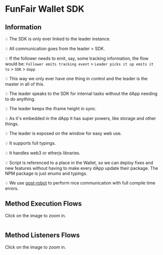# FunFair Wallet SDK

## Information

💡 The SDK is only ever linked to the leader instance.

💡 All communication goes from the leader > SDK.

💡 If the follower needs to emit, say, some tracking information, the flow would be:
`Follower emits tracking event` > `Leader picks it up emits it to` > `SDK` > `dapp`

💡 This way we only ever have one thing in control and the leader is the master in all of this.

💡 The leader speaks to the SDK for internal tasks without the dApp needing to do anything.

💡 The leader keeps the iframe height in sync.

💡 As it's embedded in the dApp it has super powers, like storage and other things.

💡 The leader is exposed on the window for easy web use.

💡 It supports full typings.

💡 It handles web3 or etherjs libraries.

💡 Script is referenced to a place in the Wallet, so we can deploy fixes and new features without having to make every dApp update their package. The NPM package is just enums and typings.

💡 We use [post-robot](https://github.com/krakenjs/post-robot) to perform nice communication with full compile time errors.

## Method Execution Flows

Click on the image to zoom in.

<img :src="$withBase('/fun-wallet-sdk-methods.svg')" >

## Method Listeners Flows

Click on the image to zoom in.

<img :src="$withBase('/fun-wallet-sdk-listeners.svg')" >
